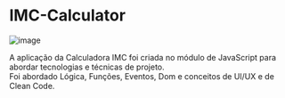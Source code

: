 # IMC-Calculator

<img src="https://emanuelquintino.github.io/Page-WDC/images/screenImcCalculator.png" alt="image">

<p> 
  A aplicação da Calculadora IMC foi criada no módulo de JavaScript para abordar tecnologias e técnicas de projeto. <br>
  Foi abordado Lógica, Funções, Eventos, Dom e conceitos de UI/UX e de Clean Code.  
</p>
